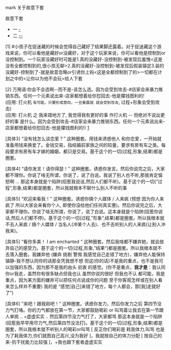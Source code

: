 
mark 关于故意下套

故意下套
- 一 [-](https://github.com/7900ms/000nottheater_deserted_systemlibrary/blob/master/supplementary/chain-打火机.md#^恶劣情况)
- 二 [-](https://github.com/7900ms/000nottheater_deserted_systemsoftware/tree/master/local-window#万用语:你会不会选啊--而不是-该怎么选)[-](https://github.com/7900ms/000nottheater_deserted_systemsoftware/tree/master/local-window#因为会受到攻击-#店家会来暴力推销东西。任何一个元素说出来-店家都想着给你怼回去-他是攥钱图利的!)


[1]
#小孩子在捉迷藏的时候会觉得自己藏好了结果脚还露着。对于捉迷藏这个游戏来说，你可以看他是藏好or没藏好，对于这个玩家来说，你可以看他是控制到or没控制到。一个玩家没藏好时可能是1.真的没藏好-没控制到-被发现后羞愧<这是没有全都控制到的,很小孩无聊>2.真的没藏好-没控制到-被发现后假装镇定3.装的没藏好-控制到了-就是故意忽略or引诱你上钩<这是全都控制到了的>一切都在计划之中的<让你以为他不会玩>给人下套

[2]
万用语:你会不会选啊--而不是-该怎么选。因为会受到攻击-#店家会来暴力推销东西。任何一个元素说出来-店家都想着给你怼回去-他是攥钱图利的! <br>
(应用: 打火机 `有可能，只要形成意向，一旦暴露就 就会受到攻击`, 过程+形象会受到攻击)<br>
(应用: 打火机 之 我来错地方了, 我觉得我有更好的事 作打火机 -- 但绝对不说出更好的事 是什么。因为会受到攻击-#店家会来暴力推销东西。任何一个元素说出来-店家都想着给你怼回去-他是攥钱图利的!) [1](https://github.com/7900ms/000nottheater_deserted_systemlibrary/blob/master/supplementary/chain-打火机补充.md)

[具体3]
“没有钱怎么谈恋爱？” 这种圈套。用钱来诱惑他人 和你恋爱，一开始就准备用钱来换爱了。金钱交易，指结婚前家族之间的较量，要求有房有车之类。每段要求有房有车才嫁的婚姻，都只是交易。基于这个的一切(过程,形象,结果)都是圈套。

[具体4]
“请你发言！请你得瑟！” 这种圈套。诱惑你发言。然后你说完之后，大家都不理你。你说了啥无所谓，你说了，说了白说。我说了别人也不听,那我肯定愠怒啊 ... 那这本身就是个陷阱(招惹我说话,然后人们都不听)。基于这个的一切(”过程“,形象,结果)都是圈套，所以我就根本不聊什么别人不听的事

[具体5]
“欢迎来看我！” 这种圈套。诱惑你搞个人媒体 / 人来疯 (预想 因为你人来疯了 所以大家会来看你个人, 即使你没给他们任何真实惠)。然后你说完之后，大家都不理你。你说了啥无所谓，你说了，说了白说。这本身就是个陷阱(招惹你说话,然后人们都不停)。基于这个的一切(过程,”形象“,结果)都是圈套。所以我根本就不去人来疯 / 搞个人媒体 / 当名人(冲某个人去)、也不去听别人的人来疯(让别人冲我来)。

[具体5]
“看你多美！ I am enchanted “ 这种圈套。然后我啥都不嫌弃她，就会放弃自己的感受力。基于这个的一切(过程,形象,”结果“)都是圈套。所以我根本就不去落入圈套。我嫌弃他 (嫌弃 挑剔 警惕 我感觉自己走错了地方)，嫌弃他人能保持镇静-我不想认同你的话那全凭我想不想 但这(你的话)不是我的重点，也不是我可以加强的东西，因为那不是我的由头 初衷 的感觉。(你不是重点，**我才是**：我认同你or我走，虽然你有很多缺点但我也认 虽然你说的很好 但我也不认 都可能，我是重点，因为某方面的嫌弃可以把任何点说成你的问题 至于你客观怎样或在别人看来怎么样并不重要) 我的是 “感觉[自己]来错了地方，每个人都会，那[我]走就好了”)

[具体6]
”来吧！跟我刚吧！“ 这种圈套。诱惑你发力，然后你发力之后 第四节没力气打咯。你的力气都放在第一节，大家都鼓励喝彩 or 叫骂着让我去在第一节跟人单挑 .. +虚虚实实 .. 然后第四节没力气打了，大家都骂 那这本身就是一个陷阱(招惹我早早用尽力气,然后第四节没法打)。基于这个的一切(过程,形象,结果)都是圈套，所以我根本就不听别人的喝彩or叫骂 [ 反正你们喝彩是 耗我体力,叫骂 也是为了耗我体力,你们就图自己高兴,没为我好 ]，我就按自己的体力分配 [ 按自己的来-抗干扰能力比较强 ]，+我也跟下套者虚虚实实



